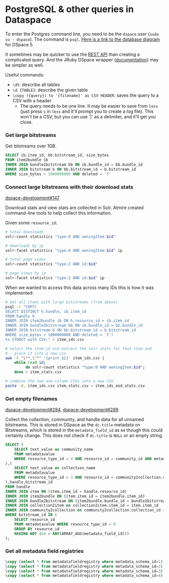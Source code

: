 # PostgreSQL & other queries in Dataspace

To enter the Postgres command line, you need to be the `dspace` user (`sudo su - dspace`). The command is `psql`. [Here is a link to the database diagram](https://wiki.lyrasis.org/display/DSDOC5x/Storage+Layer?preview=/45548226/68355659/dspace5.png) for DSpace 5.

It sometimes may be quicker to use the [REST API](dataspace.princeton.edu/rest/) than creating a complicated query. And the JRuby DSpace wrapper ([documentation](https://dspace-development.readthedocs.io/en/latest/dspace_cli.html#bitstream-management)) may be simpler as well.

Useful commands:
* `\dt`: describe all tables
* `\d {TABLE}`: describe the given table
* `\copy ({query}) to '{filename}' as CSV HEADER`: saves the query to a CSV with a header
     * The query needs to be one line. It may be easier to save from `less` (just press `s` in `less` and it'll prompt you to create a log file). This won't be a CSV, but you can use '|' as a delimiter, and it'll get you close.

### Get large bitstreams

Get bitstreams over 1GB.

```sql
SELECT ib.item_id, bb.bitstream_id, size_bytes
FROM item2bundle ib
INNER JOIN bundle2bitstream bb ON ib.bundle_id = bb.bundle_id
INNER JOIN bitstream b ON bb.bitstream_id = b.bitstream_id
WHERE size_bytes > 1000000000 AND deleted = 'f'
```

### Connect large bitstreams with their download stats

[dspace-development#147](https://github.com/pulibrary/dspace-development/issues/147)

Download stats and view stats are collected in Solr. Atmire created command-line tools to help collect this information.

Given some `resource_id`:
```bash
# total downloads
solr-count statistics "type:0 AND owningItem:$id"

# downloads by ip
solr-facet statistics "type:0 AND owningItem:$id" ip

# total page views
solr-count statistics "type:2 AND id:$id"

# page views by ip
solr-facet statistics "type:2 AND id:$id" ip
```

When we wanted to access this data across many IDs this is how it was implemented:

```bash
# Get all items with large bitstreams (from above)
psql -c "COPY(
SELECT DISTINCT h.handle, ib.item_id
FROM handle h
INNER JOIN item2bundle ib ON h.resource_id = ib.item_id
INNER JOIN bundle2bitstream bb ON ib.bundle_id = bb.bundle_id
INNER JOIN bitstream b ON bb.bitstream_id = b.bitstream_id
WHERE size_bytes > 1000000000 AND deleted = 'f')
to STDOUT with CSV;" > item_ids.csv

# select the item_id and extract the solr stats for that item and
#   place it into a new csv
awk -F "\"*,\"*" '{print $2}' item_ids.csv | 
    while read id; 
         do solr-count statistics "type:0 AND owningItem:$id"; 
    done > item_stats.csv

# combine the two one-column CSVs into a new CSV
paste -d, item_ids.csv item_stats.csv > item_ids_and_stats.csv
```

### Get empty filenames

[dspace-development#284](https://github.com/pulibrary/dspace-development/issues/284), [dspace-development#289](https://github.com/pulibrary/dspace-development/issues/289)

Collect the collection, community, and handle data for all unnamed bitstreams. This is stored in DSpace as the `dc.title` metadata on Bitstreams, which is stored in the `metadata_field_id` as `64` though this could certainly change. This does not check if `dc.title` is `NULL` or an empty string.

```sql
SELECT (
    SELECT text_value as community_name
    FROM metadatavalue
    WHERE resource_type_id = 4 AND resource_id = community_id AND metadata_field_id = 64
),(
    SELECT text_value as collection_name
    FROM metadatavalue 
    WHERE resource_type_id = 3 AND resource_id = community2collection.collection_id AND metadata_field_id = 64
),handle,bitstream_id
FROM handle 
INNER JOIN item ON (item.item_id = handle.resource_id)
INNER JOIN item2bundle ON (item.item_id = item2bundle.item_id)
INNER JOIN bundle2bitstream ON (item2bundle.bundle_id = bundle2bitstream.bundle_id)
INNER JOIN collection2item on collection2item.item_id = item.item_id
INNER JOIN community2collection on community2collection.collection_id = collection2item.collection_id
WHERE bitstream_id IN (
    SELECT resource_id
    FROM metadatavalue WHERE resource_type_id = 0 
    GROUP BY resource_id 
    HAVING NOT (64 = ANY(ARRAY_AGG(metadata_field_id)))
);
```

### Get all metadata field registries

```sql
\copy (select * from metadatafieldregistry where metadata_schema_id=1) to 'dc-metadata.csv' with csv header;
\copy (select * from metadatafieldregistry where metadata_schema_id=2) to 'pu-metadata.csv' with csv header;
\copy (select * from metadatafieldregistry where metadata_schema_id=3) to 'dcterms-metadata.csv' with csv header;
\copy (select * from metadatafieldregistry where metadata_schema_id=4) to 'eperson-metadata.csv' with csv header;
```